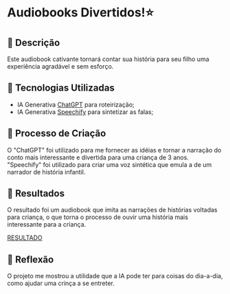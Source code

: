 # Audiobooks Divertidos!⭐

## 📒 Descrição
Este audiobook cativante tornará contar sua história para seu filho uma experiência agradável e sem esforço.

## 🤖 Tecnologias Utilizadas
* IA Generativa [ChatGPT](https://chat.openai.com/) para roteirização;
* IA Generativa [Speechify](https://app.speechify.com/) para sintetizar as falas;

## 🧐 Processo de Criação
O "ChatGPT" foi utilizado para me fornecer as idéias e tornar a narração do conto mais interessante e divertida para uma criança de 3 anos. "Speechify" foi utilizado para criar uma voz sintética que emula a de um narrador de história infantil.

## 🚀 Resultados
O resultado foi um audiobook que imita as narrações de histórias voltadas para criança, o que torna o processo de ouvir uma história mais interessante para a criança.

[RESULTADO](https://speechify.page.link/tBsKLUwYRJ2mJ4Be6)

## 💭 Reflexão 
O projeto me mostrou a utilidade que a IA pode ter para coisas do dia-a-dia, como ajudar uma crinça a se entreter.

